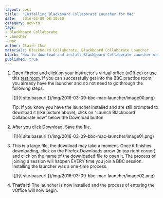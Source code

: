 ```yaml
---
layout: post
title:  "Installing Blackboard Collaborate Launcher for Mac"
date:   2016-03-09 08:30:00
category: How-to
tags:
- Blackboard Collaborate
- Launcher
- Mac
author: Claire Chun
materials: Blackboard Collaborate, Blackboard Collaborate Launcher
blurb: "How to download and install Blackboard Collaborate Launcher on a Mac."
published: true
---
```

1. Open Firefox and click on your instructor's virtual office (vOffice) or use this [test room](<http://tinyurl.com/clairesvoffice>). If you can successfully get into the BBC practice room, you already have the launcher and do not need to go through the following steps.

    ![]({{ site.baseurl }}/img/2016-03-09-bbc-mac-launcher/image00.png)

    Tip: If you know you have the launcher installed and are still prompted to download it (like picture above), click on “Launch Blackboard Collaborate now” below the Download button

2. After you click Download, Save the file.

    ![]({{ site.baseurl }}/img/2016-03-09-bbc-mac-launcher/image01.png)

3. This is a large file, the download may take a moment. Once it finishes downloading, click on the Firefox Downloads arrow (in top right corner) and click on the name of the downloaded file to open it. The process of joining a session will happen EVERY time you join a BBC session. Installing the launcher was a one-time process.

    ![]({{ site.baseurl }}/img/2016-03-09-bbc-mac-launcher/image02.png)

4. **That’s it!** The launcher is now installed and the process of entering the vOffice will now begin.
